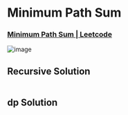 # Minimum Path Sum
### [Minimum Path Sum | Leetcode](https://leetcode.com/problems/minimum-path-sum/)
![image](https://github.com/Abdelrhman-Sayed70/Algorithms/assets/99830416/60ea4e0b-2415-4141-a6d2-b905ce358dd6)



## Recursive Solution
```cpp

```

## dp Solution 
```cpp


```

